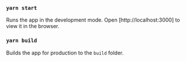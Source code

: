 ### `yarn start`

Runs the app in the development mode.
Open [http://localhost:3000] to view it in the browser.


### `yarn build`

Builds the app for production to the `build` folder.
